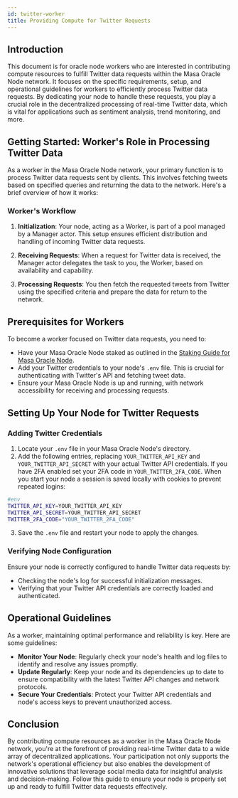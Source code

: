 ```yaml
---
id: twitter-worker
title: Providing Compute for Twitter Requests
---
```


## Introduction

This document is for oracle node workers who are interested in contributing compute resources to fulfill Twitter data requests within the Masa Oracle Node network. It focuses on the specific requirements, setup, and operational guidelines for workers to efficiently process Twitter data requests. By dedicating your node to handle these requests, you play a crucial role in the decentralized processing of real-time Twitter data, which is vital for applications such as sentiment analysis, trend monitoring, and more.

## Getting Started: Worker's Role in Processing Twitter Data

As a worker in the Masa Oracle Node network, your primary function is to process Twitter data requests sent by clients. This involves fetching tweets based on specified queries and returning the data to the network. Here's a brief overview of how it works:

### Worker's Workflow

1. **Initialization**: Your node, acting as a Worker, is part of a pool managed by a Manager actor. This setup ensures efficient distribution and handling of incoming Twitter data requests.

2. **Receiving Requests**: When a request for Twitter data is received, the Manager actor delegates the task to you, the Worker, based on availability and capability.

3. **Processing Requests**: You then fetch the requested tweets from Twitter using the specified criteria and prepare the data for return to the network.

## Prerequisites for Workers

To become a worker focused on Twitter data requests, you need to:

- Have your Masa Oracle Node staked as outlined in the [Staking Guide for Masa Oracle Node](staking-guide.md).
- Add your Twitter credentials to your node's `.env` file. This is crucial for authenticating with Twitter's API and fetching tweet data.
- Ensure your Masa Oracle Node is up and running, with network accessibility for receiving and processing requests.

## Setting Up Your Node for Twitter Requests

### Adding Twitter Credentials

1. Locate your `.env` file in your Masa Oracle Node's directory.
2. Add the following entries, replacing `YOUR_TWITTER_API_KEY` and `YOUR_TWITTER_API_SECRET` with your actual Twitter API credentials. If you have 2FA enabled set your 2FA code in `YOUR_TWITTER_2FA_CODE`. When you start your node a session is saved locally with cookies to prevent repeated logins:
```bash
#env
TWITTER_API_KEY=YOUR_TWITTER_API_KEY
TWITTER_API_SECRET=YOUR_TWITTER_API_SECRET
TWITTER_2FA_CODE="YOUR_TWITTER_2FA_CODE"
```
3. Save the `.env` file and restart your node to apply the changes.

### Verifying Node Configuration

Ensure your node is correctly configured to handle Twitter data requests by:

- Checking the node's log for successful initialization messages.
- Verifying that your Twitter API credentials are correctly loaded and authenticated.

## Operational Guidelines

As a worker, maintaining optimal performance and reliability is key. Here are some guidelines:

- **Monitor Your Node**: Regularly check your node's health and log files to identify and resolve any issues promptly.
- **Update Regularly**: Keep your node and its dependencies up to date to ensure compatibility with the latest Twitter API changes and network protocols.
- **Secure Your Credentials**: Protect your Twitter API credentials and node's access keys to prevent unauthorized access.

## Conclusion

By contributing compute resources as a worker in the Masa Oracle Node network, you're at the forefront of providing real-time Twitter data to a wide array of decentralized applications. Your participation not only supports the network's operational efficiency but also enables the development of innovative solutions that leverage social media data for insightful analysis and decision-making. Follow this guide to ensure your node is properly set up and ready to fulfill Twitter data requests effectively.